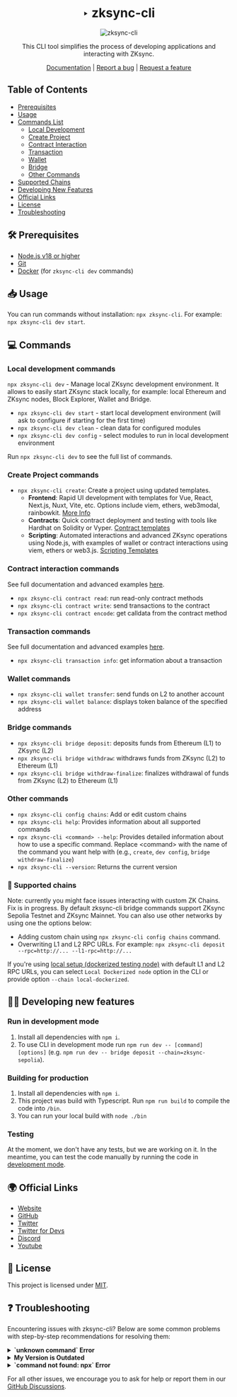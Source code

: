 <div align="center">

# ‣ zksync-cli 

![zksync-cli](./zksync-cli-banner.png)

This CLI tool simplifies the process of developing applications and interacting with ZKsync.

[Documentation](https://docs.zksync.io/build/tooling/zksync-cli) | [Report a bug](https://github.com/matter-labs/zksync-cli/issues/new) | [Request a feature](https://github.com/matter-labs/zksync-cli/issues/new)

[pr-welcome]: https://img.shields.io/static/v1?color=indigo&label=PRs&style=flat&message=welcome

</div>

## Table of Contents

- [Prerequisites](#-prerequisites)
- [Usage](#-usage)
- [Commands List](#-commands)
  - [Local Development](#local-development-commands)
  - [Create Project](#create-project-commands)
  - [Contract Interaction](#contract-interaction-commands)
  - [Transaction](#transaction-commands)
  - [Wallet](#wallet-commands)
  - [Bridge](#bridge-commands)
  - [Other Commands](#other-commands)
- [Supported Chains](#-supported-chains)
- [Developing New Features](#-developing-new-features)
- [Official Links](#-official-links)
- [License](#-license)
- [Troubleshooting](#-troubleshooting)

## 🛠 Prerequisites

- [Node.js v18 or higher](https://nodejs.org/en)
- [Git](https://git-scm.com/downloads)
- [Docker](https://www.docker.com/get-started/) (for `zksync-cli dev` commands)

## 📥 Usage

You can run commands without installation: `npx zksync-cli`. For example: `npx zksync-cli dev start`.

## 💻 Commands

### Local development commands
`npx zksync-cli dev` - Manage local ZKsync development environment. It allows to easily start ZKsync stack locally, for example: local Ethereum and ZKsync nodes, Block Explorer, Wallet and Bridge.

- `npx zksync-cli dev start` - start local development environment (will ask to configure if starting for the first time)
- `npx zksync-cli dev clean` - clean data for configured modules
- `npx zksync-cli dev config` - select modules to run in local development environment

Run `npx zksync-cli dev` to see the full list of commands.

### Create Project commands
- `npx zksync-cli create`: Create a project using updated templates.
  - **Frontend**: Rapid UI development with templates for Vue, React, Next.js, Nuxt, Vite, etc. Options include viem, ethers, web3modal, rainbowkit. [More Info](https://github.com/matter-labs/zksync-frontend-templates#readme)
  - **Contracts**: Quick contract deployment and testing with tools like Hardhat on Solidity or Vyper. [Contract templates](https://github.com/matter-labs/zksync-contract-templates#readme)
  - **Scripting**: Automated interactions and advanced ZKsync operations using Node.js, with examples of wallet or contract interactions using viem, ethers or web3.js. [Scripting Templates](https://github.com/matter-labs/zksync-scripting-templates#readme)

### Contract interaction commands
See full documentation and advanced examples [here](./docs/contract-interaction.md).
- `npx zksync-cli contract read`: run read-only contract methods
- `npx zksync-cli contract write`: send transactions to the contract
- `npx zksync-cli contract encode`: get calldata from the contract method

### Transaction commands
See full documentation and advanced examples [here](./docs/transaction-info.md).
- `npx zksync-cli transaction info`: get information about a transaction

### Wallet commands
- `npx zksync-cli wallet transfer`: send funds on L2 to another account
- `npx zksync-cli wallet balance`: displays token balance of the specified address

### Bridge commands
- `npx zksync-cli bridge deposit`: deposits funds from Ethereum (L1) to ZKsync (L2)
- `npx zksync-cli bridge withdraw`: withdraws funds from ZKsync (L2) to Ethereum (L1)
- `npx zksync-cli bridge withdraw-finalize`: finalizes withdrawal of funds from ZKsync (L2) to Ethereum (L1)

### Other commands
- `npx zksync-cli config chains`: Add or edit custom chains
- `npx zksync-cli help`: Provides information about all supported commands
- `npx zksync-cli <command> --help`: Provides detailed information about how to use a specific command. Replace \<command\> with the name of the command you want help with (e.g., `create`, `dev config`, `bridge withdraw-finalize`)
- `npx zksync-cli --version`: Returns the current version


### 🔗 Supported chains

Note: currently you might face issues interacting with custom ZK Chains. Fix is in progress.
By default zksync-cli bridge commands support ZKsync Sepolia Testnet and ZKsync Mainnet. You can also use other networks by using one the options below:
- Adding custom chain using `npx zksync-cli config chains` command.
- Overwriting L1 and L2 RPC URLs. For example: `npx zksync-cli deposit --rpc=http://... --l1-rpc=http://...`

If you're using [local setup (dockerized testing node)](https://github.com/matter-labs/local-setup) with default L1 and L2 RPC URLs, you can select `Local Dockerized node` option in the CLI or provide option `--chain local-dockerized`.

## 👩‍💻 Developing new features

### Run in development mode

1. Install all dependencies with `npm i`.
2. To use CLI in development mode run `npm run dev -- [command] [options]` (e.g. `npm run dev -- bridge deposit --chain=zksync-sepolia`).

### Building for production

1. Install all dependencies with `npm i`.
2. This project was build with Typescript. Run `npm run build` to compile the code into `/bin`.
3. You can run your local build with `node ./bin`

### Testing

At the moment, we don't have any tests, but we are working on it.
In the meantime, you can test the code manually by running the code in [development mode](#run-in-development-mode).

## 🌍 Official Links

- [Website](https://zksync.io/)
- [GitHub](https://github.com/matter-labs)
- [Twitter](https://twitter.com/zksync)
- [Twitter for Devs](https://twitter.com/ZKsyncDevs)
- [Discord](https://join.zksync.dev/)
- [Youtube](https://www.youtube.com/@ZKsync-era)

## 📜 License

This project is licensed under [MIT](./LICENSE-MIT).

## ❓ Troubleshooting

Encountering issues with zksync-cli? Below are some common problems with step-by-step recommendations for resolving them:

<details>
<summary><b>`unknown command` Error</b></summary>

If you encounter an `unknown command` error, follow these steps:

a. **Check the zksync-cli Version**
   - Run `npx zksync-cli --version` to check your current version.
   - Compare it with the latest version available on [npm](https://www.npmjs.com/package/zksync-cli).
   - If your version is lower than the one on npm follow the steps bellow. If your version is up-to-date, it's possible that the command was moved or renamed. Use `npx zksync-cli help` for a list of current commands or refer to the documentation.

b. **Verify Local Installation**
   - Use `npm list zksync-cli` to check if `zksync-cli` is installed in the current directory or any parent directories from where you are running your terminal.
   - If it is indeed installed, make sure to uninstall it by running `npm uninstall zksync-cli` in its installation location. Remove all instances of `zksync-cli` until there are no more found by `npm list zksync-cli`.

c. **Verify Global Installation**
   - Use `npm list -g zksync-cli` to check if `zksync-cli` is installed globally.
   - If it is installed globally, uninstall it using `npm uninstall -g zksync-cli`.

d. **Clean npm Cache**
   - Run `npm cache clean --force`.

e. **Use the Latest Version**
   - As a quick fix, or if the above steps don't resolve the issue, use `npx zksync-cli@latest [command]`, for example, `npx zksync-cli@latest dev start`.
</details>

<details>
<summary><b>My Version is Outdated</b></summary>

If `npx zksync-cli` is not running the latest version:

- Refer to the guide above to check and update your zksync-cli version.
</details>

<details>
<summary><b>`command not found: npx` Error</b></summary>

If you receive a `command not found: npx` error, it means Node.js is not installed or not correctly set up on your system:

- Install Node.js from [https://nodejs.org/](https://nodejs.org/). This will also install `npm` and `npx`.
- After installation, restart your terminal and try running `npx zksync-cli` again.
</details>

For all other issues, we encourage you to ask for help or report them in our [GitHub Discussions](https://github.com/ZKsync-Community-Hub/zksync-developers/discussions/new?category=general&title=[zksync-cli]%20<Title>).
